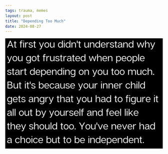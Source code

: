 ```yaml
---
tags: trauma, memes
layout: post
title: "Depending Too Much"
date: 2024-08-27
---
```




![trauma3.png](https://raw.githubusercontent.com/muneer78/muneer78.github.io/master/images/trauma3.png)
        